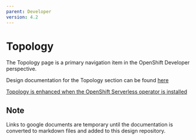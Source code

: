 ```yaml
---
parent: Developer
version: 4.2
---
```


# Topology
The Topology page is a primary navigation item in the OpenShift Developer perspective.

Design documentation for the Topology section can be found [here](https://docs.google.com/document/d/1mIld9b_mC5sGZEvHHfwflQpFZVcrrwG029egE3550kg/edit#heading=h.k3mqw09n3tkg)

[Topology is enhanced when the OpenShift Serverless operator is installed](http://openshift.github.io/openshift-origin-design/web-console/developer/topology/topology-serverless/topology-serverless)


## Note
Links to google documents are temporary until the documentation is converted to markdown files and added to this design repository.